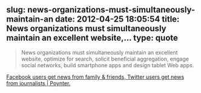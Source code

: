 slug: news-organizations-must-simultaneously-maintain-an
date: 2012-04-25 18:05:54
title: News organizations must simultaneously maintain an excellent website,...
type: quote
---

> News organizations must simultaneously maintain an excellent website, optimize for search, solicit beneficial aggregation, engage social networks, build smartphone apps and design tablet Web apps.

[Facebook users get news from family & friends, Twitter users get news from journalists | Poynter.](http://www.poynter.org/latest-news/top-stories/166909/growing-social-mobile-audiences-force-journalists-to-publish-on-more-platforms-with-less/)
